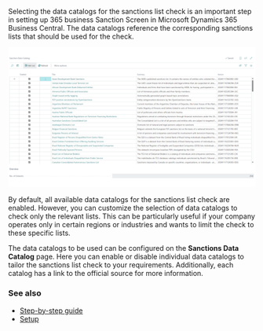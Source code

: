 Selecting the data catalogs for the sanctions list check is an important step in setting up 365 business Sanction Screen in Microsoft Dynamics 365 Business Central. The data catalogs reference the corresponding sanctions lists that should be used for the check.

![365 business Sanction Screen - Data Catalogs](/assets/images/365-business-sanction-screen/sanctionscreen.data-catalog.en-US.png)

By default, all available data catalogs for the sanctions list check are enabled. However, you can customize the selection of data catalogs to check only the relevant lists. This can be particularly useful if your company operates only in certain regions or industries and wants to limit the check to these specific lists.

The data catalogs to be used can be configured on the **Sanctions Data Catalog** page. Here you can enable or disable individual data catalogs to tailor the sanctions list check to your requirements. Additionally, each catalog has a link to the official source for more information.

### See also

- [Step-by-step guide](../get-started/)
- [Setup](../setup/)